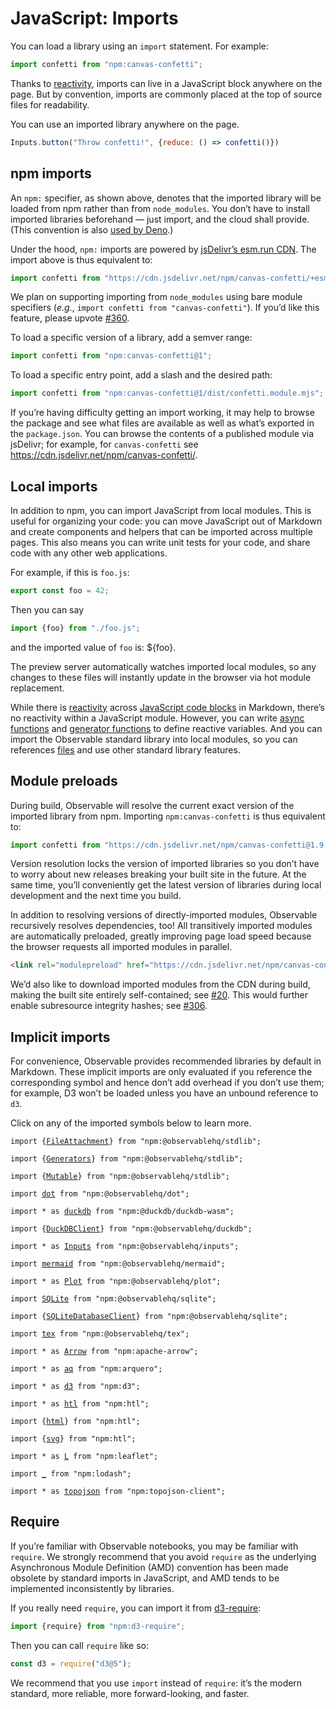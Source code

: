 # JavaScript: Imports

You can load a library using an `import` statement. For example:

```js echo
import confetti from "npm:canvas-confetti";
```

<div class="tip">Thanks to <a href="./reactivity">reactivity</a>, imports can live in a JavaScript block anywhere on the page. But by convention, imports are commonly placed at the top of source files for readability.</div>

You can use an imported library anywhere on the page.

```js echo
Inputs.button("Throw confetti!", {reduce: () => confetti()})
```

## npm imports

An `npm:` specifier, as shown above, denotes that the imported library will be loaded from npm rather than from `node_modules`. You don’t have to install imported libraries beforehand — just import, and the cloud shall provide. (This convention is also [used by Deno](https://docs.deno.com/runtime/manual/node/npm_specifiers).)

Under the hood, `npm:` imports are powered by [jsDelivr’s esm.run CDN](https://www.jsdelivr.com/esm). The import above is thus equivalent to:

```js run=false
import confetti from "https://cdn.jsdelivr.net/npm/canvas-confetti/+esm";
```

<div class="note">We plan on supporting importing from <code>node_modules</code> using bare module specifiers (<i>e.g.</i>, <code>import confetti from "canvas-confetti"</code>). If you’d like this feature, please upvote <a href="https://github.com/observablehq/cli/issues/360">#360</a>.</div>

To load a specific version of a library, add a semver range:

```js run=false
import confetti from "npm:canvas-confetti@1";
```

To load a specific entry point, add a slash and the desired path:

```js run=false
import confetti from "npm:canvas-confetti@1/dist/confetti.module.mjs";
```

If you’re having difficulty getting an import working, it may help to browse the package and see what files are available as well as what’s exported in the `package.json`. You can browse the contents of a published module via jsDelivr; for example, for `canvas-confetti` see <https://cdn.jsdelivr.net/npm/canvas-confetti/>.

## Local imports

In addition to npm, you can import JavaScript from local modules. This is useful for organizing your code: you can move JavaScript out of Markdown and create components and helpers that can be imported across multiple pages. This also means you can write unit tests for your code, and share code with any other web applications.

For example, if this is `foo.js`:

```js run=false
export const foo = 42;
```

Then you can say

```js echo
import {foo} from "./foo.js";
```

and the imported value of `foo` is: ${foo}.

The preview server automatically watches imported local modules, so any changes to these files will instantly update in the browser via hot module replacement.

<div class="note">While there is <a href="./reactivity">reactivity</a> across <a href="../javascript">JavaScript code blocks</a> in Markdown, there’s no reactivity within a JavaScript module. However, you can write <a href="./promises">async functions</a> and <a href="./generators">generator functions</a> to define reactive variables. And you can import the Observable standard library into local modules, so you can references <a href="./files">files</a> and use other standard library features.</div>

## Module preloads

During build, Observable will resolve the current exact version of the imported library from npm. Importing `npm:canvas-confetti` is thus equivalent to:

```js run=false
import confetti from "https://cdn.jsdelivr.net/npm/canvas-confetti@1.9.2/+esm";
```

Version resolution locks the version of imported libraries so you don’t have to worry about new releases breaking your built site in the future. At the same time, you’ll conveniently get the latest version of libraries during local development and the next time you build.

In addition to resolving versions of directly-imported modules, Observable recursively resolves dependencies, too! All transitively imported modules are automatically preloaded, greatly improving page load speed because the browser requests all imported modules in parallel.

```html run=false
<link rel="modulepreload" href="https://cdn.jsdelivr.net/npm/canvas-confetti@1.9.2/+esm">
```

<div class="note">We’d also like to download imported modules from the CDN during build, making the built site entirely self-contained; see <a href="https://github.com/observablehq/cli/issues/20">#20</a>. This would further enable subresource integrity hashes; see <a href="https://github.com/observablehq/cli/issues/306">#306</a>.</div>

## Implicit imports

For convenience, Observable provides recommended libraries by default in Markdown. These implicit imports are only evaluated if you reference the corresponding symbol and hence don’t add overhead if you don’t use them; for example, D3 won’t be loaded unless you have an unbound reference to `d3`.

Click on any of the imported symbols below to learn more.

<pre><code class="language-js">import {<a href="./files">FileAttachment</a>} from "npm:@observablehq/stdlib";</code></pre>
<pre><code class="language-js">import {<a href="./generators">Generators</a>} from "npm:@observablehq/stdlib";</code></pre>
<pre><code class="language-js">import {<a href="./mutables">Mutable</a>} from "npm:@observablehq/stdlib";</code></pre>
<pre><code class="language-js">import <a href="../lib/dot">dot</a> from "npm:@observablehq/dot";</code></pre>
<pre><code class="language-js">import * as <a href="../lib/duckdb">duckdb</a> from "npm:@duckdb/duckdb-wasm";</code></pre>
<pre><code class="language-js">import {<a href="../lib/duckdb">DuckDBClient</a>} from "npm:@observablehq/duckdb";</code></pre>
<pre><code class="language-js">import * as <a href="../lib/inputs">Inputs</a> from "npm:@observablehq/inputs";</code></pre>
<pre><code class="language-js">import <a href="../lib/mermaid">mermaid</a> from "npm:@observablehq/mermaid";</code></pre>
<pre><code class="language-js">import * as <a href="../lib/plot">Plot</a> from "npm:@observablehq/plot";</code></pre>
<pre><code class="language-js">import <a href="../lib/sqlite">SQLite</a> from "npm:@observablehq/sqlite";</code></pre>
<pre><code class="language-js">import {<a href="../lib/sqlite">SQLiteDatabaseClient</a>} from "npm:@observablehq/sqlite";</code></pre>
<pre><code class="language-js">import <a href="../lib/tex">tex</a> from "npm:@observablehq/tex";</code></pre>
<pre><code class="language-js">import * as <a href="../lib/arrow">Arrow</a> from "npm:apache-arrow";</code></pre>
<pre><code class="language-js">import * as <a href="../lib/arquero">aq</a> from "npm:arquero";</code></pre>
<pre><code class="language-js">import * as <a href="../lib/d3">d3</a> from "npm:d3";</code></pre>
<pre><code class="language-js">import * as <a href="../lib/htl">htl</a> from "npm:htl";</code></pre>
<pre><code class="language-js">import {<a href="../lib/htl">html</a>} from "npm:htl";</code></pre>
<pre><code class="language-js">import {<a href="../lib/htl">svg</a>} from "npm:htl";</code></pre>
<pre><code class="language-js">import * as <a href="../lib/leaflet">L</a> from "npm:leaflet";</code></pre>
<pre><code class="language-js">import <a href="../lib/lodash">_</a> from "npm:lodash";</code></pre>
<pre><code class="language-js">import * as <a href="../lib/topojson">topojson</a> from "npm:topojson-client";</code></pre>

## Require

If you’re familiar with Observable notebooks, you may be familiar with `require`. We strongly recommend that you avoid `require` as the underlying Asynchronous Module Definition (AMD) convention has been made obsolete by standard imports in JavaScript, and AMD tends to be implemented inconsistently by libraries.

If you really need `require`, you can import it from [d3-require](https://github.com/d3/d3-require):

```js run=false
import {require} from "npm:d3-require";
```

Then you can call `require` like so:

```js run=false
const d3 = require("d3@5");
```

<div class="tip">We recommend that you use <code>import</code> instead of <code>require</code>: it’s the modern standard, more reliable, more forward-looking, and faster.</div>
